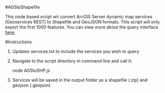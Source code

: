 #AGStoShapefile

This node based script wii convert ArcGIS Server dynamic map services (Geoservices REST) to Shapefile and GeoJSON formats.  This script will only export the first 1000 features.  You can view more about the query interface [here](http://resources.arcgis.com/en/help/arcgis-rest-api/index.html#//02r3000000r1000000).

#Instructions
1. Updates services.txt to include the services you wish to query
2. Navigate to the script directory in command line and call it:

    node AGStoSHP.js

3. Services will be saved in the output folder as a shapefile (.zip) and geojson (.geojson)

